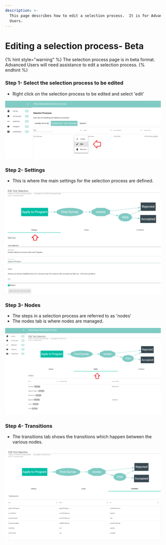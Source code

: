```yaml
---
description: >-
  This page describes how to edit a selection process.  It is for Advanced
  Users.
---
```


# Editing a selection process- Beta

{% hint style="warning" %}
The selection process page is in beta format.  Advanced Users will need assistance to edit a selection process.
{% endhint %}

### Step 1- Select the selection process to be edited

* Right click on the selection process to be edited and select 'edit'

![](../../../../.gitbook/assets/image%20%2875%29.png)

### Step 2- Settings 

* This is where the main settings for the selection process are defined.

![](../../../../.gitbook/assets/image%20%2836%29.png)

### Step 3- Nodes

* The steps in a selection process are referred to as 'nodes'
* The nodes tab is where nodes are managed. 

![](../../../../.gitbook/assets/image%20%2831%29.png)

### Step 4- Transitions

* The transitions tab shows the transitions which happen between the various nodes.

![](../../../../.gitbook/assets/image%20%2869%29.png)

